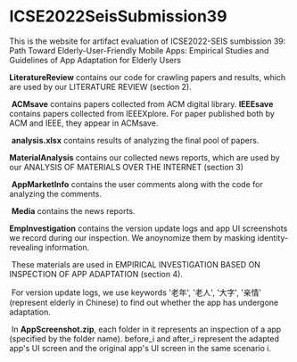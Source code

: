 # ICSE2022SeisSubmission39
This is the website for artifact evaluation of ICSE2022-SEIS sumbission 39: Path Toward Elderly-User-Friendly Mobile Apps: Empirical Studies and Guidelines of App Adaptation for Elderly Users

**LiteratureReview** contains our code for crawling papers and results, which are used by our LITERATURE REVIEW (section 2).

​		**ACMsave** contains papers collected from ACM digital library. **IEEEsave** contains papers collected from IEEEXplore. For paper published both by ACM and IEEE, they appear in ACMsave.	

​		**analysis.xlsx**	contains results of analyzing the final pool of papers.

**MaterialAnalysis** contains our collected news reports, which are used by our ANALYSIS OF MATERIALS OVER THE INTERNET (section 3)

​	**AppMarketInfo** contains the user comments  along with the code for analyzing the comments.

​	**Media** contains the news reports.



**EmpInvestigation** contains the version update logs and app UI screenshots we record during our inspection. We anoynomize them by masking identity-revealing information. 

​		These materials are used in EMPIRICAL INVESTIGATION BASED ON INSPECTION OF APP ADAPTATION (section 4).

​		For version update logs, we use keywords '老年', '老人', '大字', '亲情' (represent elderly in Chinese) to find out whether the app has undergone adaptation.

​		In **AppScreenshot.zip**, each folder in it represents an inspection of a app (specified by the folder name). before_i and after_i represent the adapted app's UI screen and the original app's UI screen in the same scenario i.



